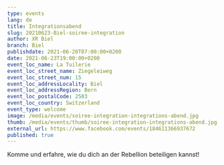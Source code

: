 ```yaml
---
type: events
lang: de
title: Integrationsabend
slug: 20210623-Biel-soiree-integration
author: XR Biel
branch: Biel
publishdate: 2021-06-20T07:00:00+0200
date: 2021-06-23T19:00:00+0200
event_loc_name: La Tuilerie
event_loc_street_name: Ziegeleiweg
event_loc_street_num: 15
event_loc_addressLocality: Biel
event_loc_addressRegion: Bern
event_loc_postalCode: 2503
event_loc_country: Switzerland
event_type: welcome
image: /media/events/soiree-integration-integrations-abend.jpg
thumb: /media/events/thumb/soiree-integration-integrations-abend.jpg
external_url: https://www.facebook.com/events/184611366937672
published: true
---
```

Komme und erfahre, wie du dich an der Rebellion beteiligen kannst!
